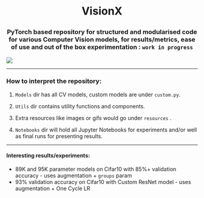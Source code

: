 # <p align="center">VisionX</p>


### <p align="center">PyTorch based repository for structured and modularised code for various Computer Vision models, for results/metrics, ease of use and out of the box experimentation : `work in progress`</p>

<a href="link" style="text-align: center">

<img src="https://i2.wp.com/metrology.news/wp-content/uploads/2020/11/AI-Based-Machine-Vision.jpg?zoom=2&resize=800%2C445&ssl=1" align="center"></a>

--------

### How to interpret the repository:

1) `Models` dir has all CV models, custom models are under `custom.py`.

2) `Utils` dir contains utility functions and components.

3) Extra resources like images or gifs would go under `resources` .

4) `Notebooks` dir will hold all Jupyter Notebooks for experiments and/or well as final runs for presenting results.


----

#### Interesting results/experiments:

  - 89K and 95K parameter models on Cifar10 with 85%+ validation accuracy - uses augmentation + `groups` param
  - 93% validation accuracy on Cifar10 with Custom ResNet model - uses augmentation + One Cycle LR
